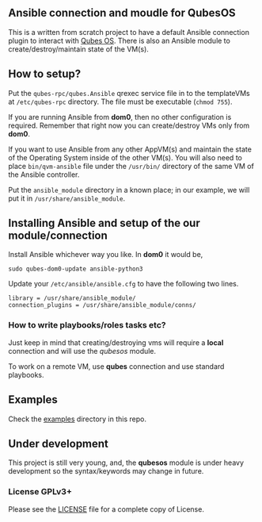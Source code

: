 ## Ansible connection and moudle for QubesOS

This is a written from scratch project to have a default Ansible connection
plugin to interact with [Qubes OS](https://qubes-os.org). There is also an
Ansible module to create/destroy/maintain state of the VM(s). 


## How to setup?

Put the ``qubes-rpc/qubes.Ansible`` qrexec service file in to the templateVMs
at ``/etc/qubes-rpc`` directory. The file must be executable (``chmod 755``).

If you are running Ansible from **dom0**, then no other configuration is 
required. Remember that right now you can create/destroy VMs only from
**dom0**.


If you want to use Ansible from any other AppVM(s) and maintain the state of
the Operating System inside of the other VM(s). You will also need to place
``bin/qvm-ansible`` file under the ``/usr/bin/`` directory of the same VM of
the Ansible controller.

Put the ``ansible_module`` directory in a known place; in our example,
we will put it in ``/usr/share/ansible_module``.

## Installing Ansible and setup of the our module/connection

Install Ansible whichever way you like. In **dom0** it would be,

```
sudo qubes-dom0-update ansible-python3
```



Update your ``/etc/ansible/ansible.cfg`` to have the following two lines.

```
library = /usr/share/ansible_module/
connection_plugins = /usr/share/ansible_module/conns/ 
```

### How to write playbooks/roles tasks etc?


Just keep in mind that creating/destroying vms will require a **local** 
connection and will use the *qubesos* module.

To work on a remote VM, use **qubes** connection and use standard playbooks.


## Examples

Check the [examples](examples/) directory in this repo.

## Under development

This project is still very young, and, the **qubesos** module is under
heavy development so the syntax/keywords may change in future.

### License GPLv3+

Please see the [LICENSE](LICENSE) file for a complete copy of License.

